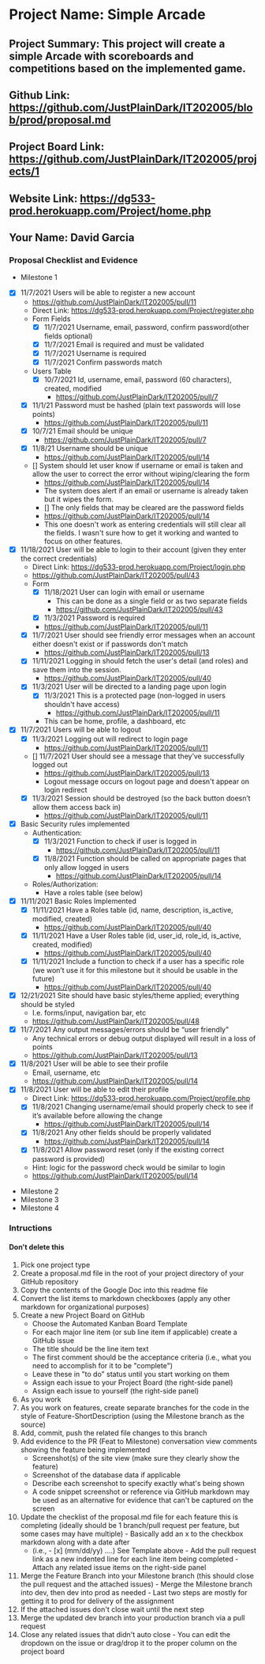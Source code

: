 # Project Name: Simple Arcade
## Project Summary: This project will create a simple Arcade with scoreboards and competitions based on the implemented game.
## Github Link: https://github.com/JustPlainDark/IT202005/blob/prod/proposal.md
## Project Board Link: https://github.com/JustPlainDark/IT202005/projects/1
## Website Link: https://dg533-prod.herokuapp.com/Project/home.php
## Your Name: David Garcia

<!--
### Line item / Feature template (use this for each bullet point)
#### Don't delete this

- [ ] \(mm/dd/yyyy of completion) Feature Title (from the proposal bullet point, if it's a sub-point indent it properly)
  -  List of Evidence of Feature Completion
    - Status: Pending (Completed, Partially working, Incomplete, Pending)
    - Direct Link: (Direct link to the file or files in heroku prod for quick testing (even if it's a protected page))
    - Pull Requests
      - PR link #1 (repeat as necessary)
    - Screenshots
      - Screenshot #1 (paste the image so it uploads to github) (repeat as necessary)
        - Screenshot #1 description explaining what you're trying to show
### End Line item / Feature Template
--> 
### Proposal Checklist and Evidence

- Milestone 1
- [x] 11/7/2021 Users will be able to register a new account  
  - https://github.com/JustPlainDark/IT202005/pull/11
  - Direct Link: https://dg533-prod.herokuapp.com/Project/register.php
  - Form Fields
    - [x] 11/7/2021 Username, email, password, confirm password(other fields optional)
    - [x] 11/7/2021 Email is required and must be validated
    - [x] 11/7/2021 Username is required
    - [x] 11/7/2021 Confirm passwords match
  - Users Table
    - [x] 10/7/2021 Id, username, email, password (60 characters), created, modified
      - https://github.com/JustPlainDark/IT202005/pull/7
  - [x] 11/1/21 Password must be hashed (plain text passwords will lose points)
    - https://github.com/JustPlainDark/IT202005/pull/11
  - [x] 10/7/21 Email should be unique
    - https://github.com/JustPlainDark/IT202005/pull/7
  -  [x] 11/8/21 Username should be unique
    - https://github.com/JustPlainDark/IT202005/pull/14
  - [] System should let user know if username or email is taken and allow the user to correct the error without wiping/clearing the form
    - https://github.com/JustPlainDark/IT202005/pull/14
    - The system does alert if an email or username is already taken but it wipes the form. 
    - [] The only fields that may be cleared are the password fields
    - https://github.com/JustPlainDark/IT202005/pull/14
    - This one doesn't work as entering credentials will still clear all the fields. I wasn't sure how to get it working and wanted to focus on other features.
- [x] 11/18/2021 User will be able to login to their account (given they enter the correct credentials)
  - Direct Link: https://dg533-prod.herokuapp.com/Project/login.php
  - https://github.com/JustPlainDark/IT202005/pull/43
  - Form
    - [x] 11/18/2021 User can login with email or username
      - This can be done as a single field or as two separate fields
      - https://github.com/JustPlainDark/IT202005/pull/43
    - [x] 11/3/2021 Password is required
    - https://github.com/JustPlainDark/IT202005/pull/11
  - [x] 11/7/2021 User should see friendly error messages when an account either doesn't exist or if passwords don't match
    - https://github.com/JustPlainDark/IT202005/pull/13
  - [x] 11/11/2021 Logging in should fetch the user's detail (and roles) and save them into the session.
    - https://github.com/JustPlainDark/IT202005/pull/40
  - [x] 11/3/2021 User will be directed to a landing page upon login
    - [x] 11/3/2021 This is a protected page (non-logged in users shouldn't have access)
      - https://github.com/JustPlainDark/IT202005/pull/11
    - This can be home, profile, a dashboard, etc
- [x] 11/7/2021 Users will be able to logout
  - [x] 11/3/2021 Logging out will redirect to login page
    - https://github.com/JustPlainDark/IT202005/pull/11
  - [] 11/7/2021 User should see a message that they’ve successfully logged out
    - https://github.com/JustPlainDark/IT202005/pull/13
    - Logout message occurs on logout page and doesn't appear on login redirect
  - [x] 11/3/2021 Session should be destroyed (so the back button doesn’t allow them access back in)
    - https://github.com/JustPlainDark/IT202005/pull/11
- [x] Basic Security rules implemented
  - Authentication:
    - [x] 11/3/2021 Function to check if user is logged in
      - https://github.com/JustPlainDark/IT202005/pull/11
    - [x] 11/8/2021 Function should be called on appropriate pages that only allow logged in users
      - https://github.com/JustPlainDark/IT202005/pull/14
  - Roles/Authorization:
    - Have a roles table (see below)
- [x] 11/11/2021 Basic Roles Implemented
  - [x] 11/11/2021 Have a Roles table	(id, name, description, is_active, modified, created)
    - https://github.com/JustPlainDark/IT202005/pull/40
  - [x] 11/11/2021 Have a User Roles table (id, user_id, role_id, is_active, created, modified)
    - https://github.com/JustPlainDark/IT202005/pull/40
  - [x] 11/11/2021 Include a function to check if a user has a specific role (we won’t use it for this milestone but it should be usable in the future)
    - https://github.com/JustPlainDark/IT202005/pull/40
- [x] 12/21/2021 Site should have basic styles/theme applied; everything should be styled
  - I.e. forms/input, navigation bar, etc
  - https://github.com/JustPlainDark/IT202005/pull/48
- [x] 11/7/2021 Any output messages/errors should be “user friendly”
  - Any technical errors or debug output displayed will result in a loss of points
  - https://github.com/JustPlainDark/IT202005/pull/13
- [x] 11/8/2021 User will be able to see their profile
  - Email, username, etc
  - https://github.com/JustPlainDark/IT202005/pull/14
- [x] 11/8/2021 User will be able to edit their profile
  - Direct Link: https://dg533-prod.herokuapp.com/Project/profile.php
  - [x] 11/8/2021 Changing username/email should properly check to see if it’s available before allowing the change
    - https://github.com/JustPlainDark/IT202005/pull/14
  - [x] 11/8/2021 Any other fields should be properly validated
    - https://github.com/JustPlainDark/IT202005/pull/14
  - [x] 11/8/2021 Allow password reset (only if the existing correct password is provided)
   - Hint: logic for the password check would be similar to login
   - https://github.com/JustPlainDark/IT202005/pull/14
- Milestone 2
- Milestone 3
- Milestone 4
### Intructions
#### Don't delete this
1. Pick one project type
2. Create a proposal.md file in the root of your project directory of your GitHub repository
3. Copy the contents of the Google Doc into this readme file
4. Convert the list items to markdown checkboxes (apply any other markdown for organizational purposes)
5. Create a new Project Board on GitHub
   - Choose the Automated Kanban Board Template
   - For each major line item (or sub line item if applicable) create a GitHub issue
   - The title should be the line item text
   - The first comment should be the acceptance criteria (i.e., what you need to accomplish for it to be "complete")
   - Leave these in "to do" status until you start working on them
   - Assign each issue to your Project Board (the right-side panel)
   - Assign each issue to yourself (the right-side panel)
6. As you work
  1. As you work on features, create separate branches for the code in the style of Feature-ShortDescription (using the Milestone branch as the source)
  2. Add, commit, push the related file changes to this branch
  3. Add evidence to the PR (Feat to Milestone) conversation view comments showing the feature being implemented
     - Screenshot(s) of the site view (make sure they clearly show the feature)
     - Screenshot of the database data if applicable
     - Describe each screenshot to specify exactly what's being shown
     - A code snippet screenshot or reference via GitHub markdown may be used as an alternative for evidence that can't be captured on the screen
  4. Update the checklist of the proposal.md file for each feature this is completing (ideally should be 1 branch/pull request per feature, but some cases may have multiple)
    - Basically add an x to the checkbox markdown along with a date after
      - (i.e.,   - [x] (mm/dd/yy) ....) See Template above
    - Add the pull request link as a new indented line for each line item being completed
    - Attach any related issue items on the right-side panel
  5. Merge the Feature Branch into your Milestone branch (this should close the pull request and the attached issues)
    - Merge the Milestone branch into dev, then dev into prod as needed
    - Last two steps are mostly for getting it to prod for delivery of the assignment 
  7. If the attached issues don't close wait until the next step
  8. Merge the updated dev branch into your production branch via a pull request
  9. Close any related issues that didn't auto close
    - You can edit the dropdown on the issue or drag/drop it to the proper column on the project board